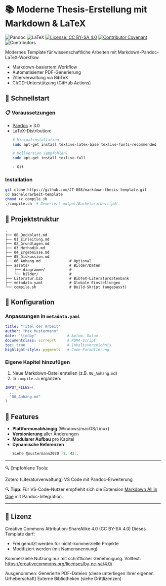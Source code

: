 # 📚 Moderne Thesis-Erstellung mit Markdown & LaTeX

![Pandoc](https://img.shields.io/badge/Made_with-Pandoc-1a162d?logo=pandoc&logoColor=white)
![LaTeX](https://img.shields.io/badge/PDF-LaTeX-008080?logo=latex)
[![License: CC BY-SA 4.0](https://img.shields.io/badge/License-CC_BY--SA_4.0-lightgrey.svg)](https://creativecommons.org/licenses/by-sa/4.0/)
[![Contributor Covenant](https://img.shields.io/badge/Contributor%20Covenant-2.1-4baaaa.svg)](CODE_OF_CONDUCT.md)
![Contributors](https://img.shields.io/github/contributors/JT-808/Bachelor_vorlage)


Modernes Template für wissenschaftliche Arbeiten mit Markdown-Pandoc-LaTeX-Workflow.
- Markdown-basiertem Workflow
- Automatisierter PDF-Generierung
- Zitierverwaltung via BibTeX
- CI/CD-Unterstützung (GitHub Actions)

## 🚀 Schnellstart

### 📋 Voraussetzungen
- [Pandoc](https://pandoc.org/installing.html) ≥ 3.0
- LaTeX-Distribution:
  ```bash
  # Minimalinstallation
  sudo apt-get install texlive-latex-base texlive-fonts-recommended
  
  # Vollversion (empfohlen)
  sudo apt-get install texlive-full

  - Git


### Installation
```bash
git clone https://github.com/JT-808/markdown-thesis-template.git
cd bachelorarbeit-template
chmod +x compile.sh
./compile.sh  # Generiert output/Bachelorarbeit.pdf
```

## 📂 Projektstruktur
```
.
├── 00_Deckblatt.md          
├── 01_Einleitung.md         
├── 02_Grundlagen.md         
├── 03_Methodik.md           
├── 04_Ergebnisse.md         
├── 05_Diskussion.md        
├── 06_Anhang.md             # Optional
├── assets/                  # Bilder/Daten
│   ├── diagramme/           # 
│   └── bilder/              # 
├── Literatur.bib            # BibTeX-Literaturdatenbank
├── metadata.yaml            # Globale Einstellungen
└── compile.sh               # Build-Skript (angepasst)
```

## 🔧 Konfiguration
### Anpassungen in `metadata.yaml`
```yaml
title: "Titel der Arbeit"
author: "Max Mustermann"
date: "\today"              # Autom. Datum
documentclass: scrreprt     # KOMA-Script
toc: true                   # Inhaltsverzeichnis
highlight-style: pygments   # Code-Formatierung
```

### Eigene Kapitel hinzufügen
1. Neue Markdown-Datei erstellen (z.B. `06_Anhang.md`)
2. In `compile.sh` ergänzen:
```bash
INPUT_FILES=(
  ...
  "06_Anhang.md"
)
```

## 🌟 Features
- **Plattformunabhängig** (Windows/macOS/Linux)  
- **Versionierung** aller Änderungen  
- **Modularer Aufbau** pro Kapitel  
- **Dynamische Referenzen**  
  ```markdown
  Siehe @mustermann2020 [S. 42].
  ```
---
🔍 Empfohlene Tools:

Zotero (Literaturverwaltung)
VS Code mit Pandoc-Erweiterung

🔍 **Tipp**: Für VS-Code-Nutzer empfiehlt sich die Extension [Markdown All in One](https://marketplace.visualstudio.com/items?itemName=yzhang.markdown-all-in-one) mit Pandoc-Integration.

---
## 📜 Lizenz
Creative Commons Attribution-ShareAlike 4.0 (CC BY-SA 4.0)
Dieses Template darf:
- Frei genutzt werden für nicht-kommerzielle Projekte
- Modifiziert werden (mit Namensnennung)

Kommerzielle Nutzung nur mit schriftlicher Genehmigung.
Volltext: https://creativecommons.org/licenses/by-nc-sa/4.0/

Ausgenommen:
Generierte PDF-Dateien (diese unterliegen Ihrer eigenen Urheberschaft)
Externe Bibliotheken (siehe Drittlizenzen)

